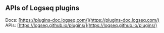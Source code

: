 ## APIs of Logseq plugins

Docs: [https://plugins-doc.logseq.com/](https://plugins-doc.logseq.com/)  
APIs: [https://logseq.github.io/plugins/](https://logseq.github.io/plugins/)
